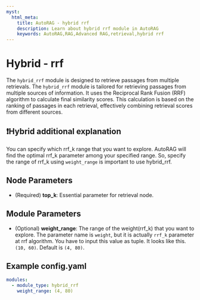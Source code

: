 ```yaml
---
myst:
  html_meta:
    title: AutoRAG - hybrid rrf
    description: Learn about hybrid rrf module in AutoRAG
    keywords: AutoRAG,RAG,Advanced RAG,retrieval,hybrid rrf
---
```

# Hybrid - rrf

The `hybrid_rrf` module is designed to retrieve passages from multiple retrievals.
The `hybrid_rrf` module is tailored for retrieving passages from multiple sources of information.
It uses the Reciprocal Rank Fusion (RRF) algorithm to calculate final similarity scores.
This calculation is based on the ranking of passages in each retrieval,
effectively combining retrieval scores from different sources.

## ❗️Hybrid additional explanation

You can specify which rrf_k range that you want to explore. AutoRAG will find the optimal rrf_k parameter among your
specified range.
So, specify the range of rrf_k using `weight_range` is important to use hybrid_rrf.

## **Node Parameters**

- (Required) **top_k**: Essential parameter for retrieval node.

## **Module Parameters**

- (Optional) **weight_range**: The range of the weight(rrf_k) that you want to explore.
  The parameter name is `weight`, but it is actually `rrf_k` parameter at rrf algorithm.
  You have to input this value as tuple. It looks like this. `(10, 60)`. Default is `(4, 80)`.

## **Example config.yaml**
```yaml
modules:
  - module_type: hybrid_rrf
    weight_range: (4, 80)
```
